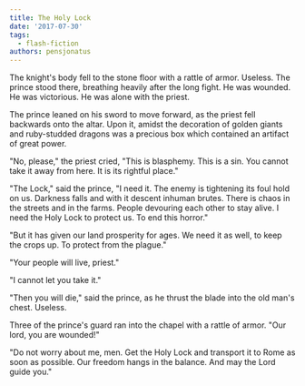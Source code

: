 ```yaml
---
title: The Holy Lock
date: '2017-07-30'
tags:
  - flash-fiction
authors: pensjonatus
---
```


The knight's body fell to the stone floor with a rattle of armor. Useless. The
prince stood there, breathing heavily after the long fight. He was wounded. He
was victorious. He was alone with the priest.

<!-- truncate -->

The prince leaned on his sword to move forward, as the priest fell backwards
onto the altar. Upon it, amidst the decoration of golden giants and ruby-studded
dragons was a precious box which contained an artifact of great power.

"No, please," the priest cried, "This is blasphemy. This is a sin. You cannot
take it away from here. It is its rightful place."

"The Lock," said the prince, "I need it. The enemy is tightening its foul hold
on us. Darkness falls and with it descent inhuman brutes. There is chaos in the
streets and in the farms. People devouring each other to stay alive. I need the
Holy Lock to protect us. To end this horror."

"But it has given our land prosperity for ages. We need it as well, to keep the
crops up. To protect from the plague."

"Your people will live, priest."

"I cannot let you take it."

"Then you will die," said the prince, as he thrust the blade into the old man's
chest. Useless.

Three of the prince's guard ran into the chapel with a rattle of armor. "Our
lord, you are wounded!"

"Do not worry about me, men. Get the Holy Lock and transport it to Rome as soon
as possible. Our freedom hangs in the balance. And may the Lord guide you."
